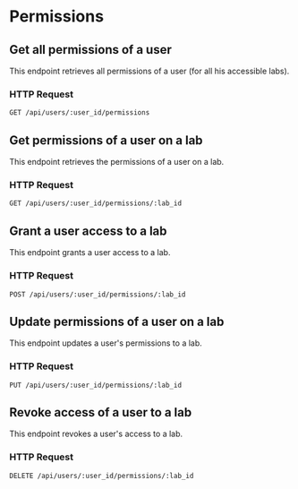# Permissions

## Get all permissions of a user

This endpoint retrieves all permissions of a user (for all his accessible labs).

### HTTP Request

`GET /api/users/:user_id/permissions`

## Get permissions of a user on a lab

This endpoint retrieves the permissions of a user on a lab.

### HTTP Request

`GET /api/users/:user_id/permissions/:lab_id`

## Grant a user access to a lab

This endpoint grants a user access to a lab.

### HTTP Request

`POST /api/users/:user_id/permissions/:lab_id`

## Update permissions of a user on a lab

This endpoint updates a user's permissions to a lab.

### HTTP Request

`PUT /api/users/:user_id/permissions/:lab_id`

## Revoke access of a user to a lab

This endpoint revokes a user's access to a lab.

### HTTP Request

`DELETE /api/users/:user_id/permissions/:lab_id`
